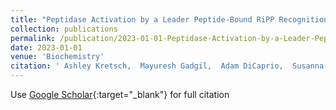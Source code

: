 ```yaml
---
title: "Peptidase Activation by a Leader Peptide-Bound RiPP Recognition Element"
collection: publications
permalink: /publication/2023-01-01-Peptidase-Activation-by-a-Leader-Peptide-Bound-RiPP-Recognition-Element
date: 2023-01-01
venue: 'Biochemistry'
citation: ' Ashley Kretsch,  Mayuresh Gadgil,  Adam DiCaprio,  Susanna Barrett,  Bryce Kille,  Yuanyuan Si,  Lingyang Zhu,  Douglas Mitchell, &quot;Peptidase Activation by a Leader Peptide-Bound RiPP Recognition Element.&quot; Biochemistry, 2023.'
---
```

Use [Google Scholar](https://scholar.google.com/scholar?q=Peptidase+Activation+by+a+Leader+Peptide+Bound+RiPP+Recognition+Element){:target="_blank"} for full citation